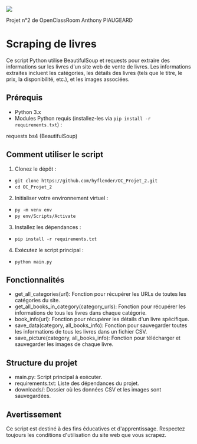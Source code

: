 ![](https://scrape-it.cloud/assets/cache_image/assets/blog_img/web-scraping-with-python_1280x533_301.webp)

Projet n°2 de OpenClassRoom Anthony PIAUGEARD

# Scraping de livres

Ce script Python utilise BeautifulSoup et requests pour extraire des informations sur les livres d'un site web de vente de livres. Les informations extraites incluent les catégories, les détails des livres (tels que le titre, le prix, la disponibilité, etc.), et les images associées.

## Prérequis

- Python 3.x
- Modules Python requis (installez-les via `pip install -r requirements.txt`) :

requests
bs4 (BeautifulSoup)

## Comment utiliser le script

1. Clonez le dépôt :

- `git clone https://github.com/hyflender/OC_Projet_2.git`
- `cd OC_Projet_2`

2. Initialiser votre environnement virtuel :

- `py -m venv env`
- `py env/Scripts/Activate`

3. Installez les dépendances :

- `pip install -r requirements.txt`

4. Exécutez le script principal :

- `python main.py`

## Fonctionnalités

- get_all_categories(url): Fonction pour récupérer les URLs de toutes les catégories du site.
- get_all_books_in_category(category_urls): Fonction pour récupérer les informations de tous les livres dans chaque catégorie.
- book_info(url): Fonction pour récupérer les détails d'un livre spécifique.
- save_data(category, all_books_info): Fonction pour sauvegarder toutes les informations de tous les livres dans un fichier CSV.
- save_picture(category, all_books_info): Fonction pour télécharger et sauvegarder les images de chaque livre.

## Structure du projet

- main.py: Script principal à exécuter.
- requirements.txt: Liste des dépendances du projet.
- downloads/: Dossier où les données CSV et les images sont sauvegardées.

## Avertissement

Ce script est destiné à des fins éducatives et d'apprentissage. Respectez toujours les conditions d'utilisation du site web que vous scrapez.